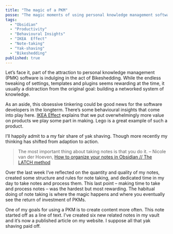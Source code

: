 ```yaml
---
title: "The magic of a PKM"
posse: "The magic moments of using personal knowledge management software like Obsidian."
tags:
  - "Obsidian"
  - "Productivity"
  - "Behavioural Insights"
  - "IKEA  Effect"
  - "Note-taking"
  - "Yak-shaving"
  - "Bikeshedding"
published: true
---
```


Let’s face it, part of the attraction to personal knowledge management (PMK) software is indulging in the act of Bikeshedding. While the endless tweaking of settings, templates and plugins seems rewarding at the time, it usually a distraction from the original goal: building a networked system of knowledge.

As an aside, this obsessive tinkering could be good news for the software developers in the longterm. There’s some behavioural insights that come into play here. [IKEA Effect](https://www.coglode.com/research/ikea-effect) explains that we put overwhelmingly more value on products we play some part in making. Lego is a great example of such a product.

I’ll happily admit to a my fair share of yak shaving. Though more recently my thinking has shifted from adaption to action.

>The most important thing about taking notes is that you do it.
>– Nicole van der Hoeven, [How to organize your notes in Obsidian // The LATCH method](https://youtu.be/vS-b_RUtL1A?si=t3lpblLETryxhgQq)

Over the last week I‘ve reflected on the quantity and quality of my notes, created some structure and rules for note taking, and dedicated time in my day to take notes and process them. This last point – making time to take and process notes – was the hardest but most rewarding. The habitual doing of note taking is where the magic happens and where you eventually see the return of investment of PKMs.

One of my goals for using a PKM is to create content more often. This note started off as a line of text. I’ve created six new related notes in my vault and it’s now a published article on my website. I suppose all that yak shaving paid off.
